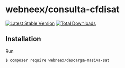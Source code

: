 # webneex/consulta-cfdisat

[![Latest Stable Version](https://img.shields.io/packagist/v/webneex/descarga-masiva-sat?style=flat-square)](https://packagist.org/packages/webneex/descarga-masiva-sat)
[![Total Downloads](https://img.shields.io/packagist/dt/webneex/descarga-masiva-sat?style=flat-square)](https://packagist.org/packages/webneex/descarga-masiva-sat)

## Installation

Run

```sh
$ composer require webneex/descarga-masiva-sat
```
